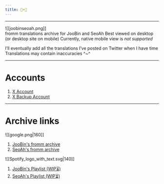 ```yaml
---
title: 🐣☀️🦭
---
```

___
![[joobinseoah.png]]
<br>
fromm translations archive for JooBin and SeoAh
Best viewed on desktop (or desktop site on mobile)
Currently, native mobile view is _not supported_


I’ll eventually add all the translations I’ve posted on Twitter when I have time
Translations may contain inaccuracies ^~^

___
# **Accounts**
1) [X Account](https://x.com/bossbabyjoobin)
2) [X Backup Account](https://x.com/crybabyjoobin)
___
# **Archive links**


![[google.png|160]]						                                  
1)  [JooBin's fromm archive](https://bit.ly/JooBin-s18)		                              
2) [SeoAh's fromm archive](https://bit.ly/SeoAh-s23)		                              



![[Spotify_logo_with_text.svg|140]]

 1)  [JooBin's Playlist (WIP⏳)](https://open.spotify.com/playlist/6LvVrn9f1GD9MqBYBALmiH?si=9j0ghErWRIOu9YQD90uSvw)
 2) [SeoAh's Playlist (WIP⏳)](https://open.spotify.com/playlist/0hb43YymGmg7vPdjS2NQcC?si=DsFWEFw1RgOAFYQKcsIPMA)
